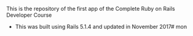 This is the repository of the first app of the Complete Ruby on Rails Developer Course

- This was built using Rails 5.1.4 and updated in November 2017# mon
